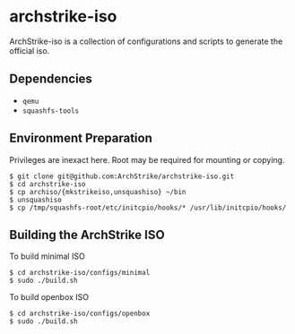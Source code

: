 archstrike-iso
===============
ArchStrike-iso is a collection of configurations and scripts to generate the official iso.    

Dependencies
------------
 * `qemu`
 * `squashfs-tools`

Environment Preparation
-----------------------
Privileges are inexact here. Root may be required for mounting or copying.
```shell
$ git clone git@github.com:ArchStrike/archstrike-iso.git
$ cd archstrike-iso
$ cp archiso/{mkstrikeiso,unsquashiso} ~/bin
$ unsquashiso
$ cp /tmp/squashfs-root/etc/initcpio/hooks/* /usr/lib/initcpio/hooks/
```

Building the ArchStrike ISO
---------------------------
To build minimal ISO
```shell
$ cd archstrike-iso/configs/minimal
$ sudo ./build.sh
```
To build openbox ISO
```shell
$ cd archstrike-iso/configs/openbox
$ sudo ./build.sh
```
